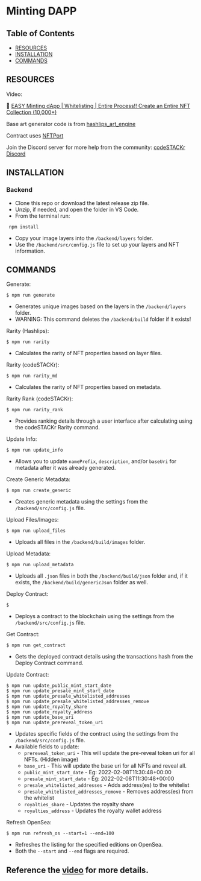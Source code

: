 # Minting DAPP

## Table of Contents

- [RESOURCES](#resources)
- [INSTALLATION](#installation)
- [COMMANDS](#commands)

## RESOURCES

Video: 

🌟 [EASY Minting dApp | Whitelisting | Entire Process!! Create an Entire NFT Collection (10,000+)](https://youtu.be/cLB7u0KQFIs)

Base art generator code is from [hashlips_art_engine](https://github.com/HashLips/hashlips_art_engine)

Contract uses [NFTPort](https://nftport.xyz)

Join the Discord server for more help from the community: [codeSTACKr Discord](https://discord.gg/A9CnsVzzkZ)

## INSTALLATION

### Backend

- Clone this repo or download the latest release zip file.
- Unzip, if needed, and open the folder in VS Code.
- From the terminal run: 
```
 npm install
```
- Copy your image layers into the `/backend/layers` folder.
- Use the `/backend/src/config.js` file to set up your layers and NFT information.

## COMMANDS

Generate: 
```
$ npm run generate
```
- Generates unique images based on the layers in the `/backend/layers` folder.
- WARNING: This command deletes the `/backend/build` folder if it exists!

Rarity (Hashlips): 
```
$ npm run rarity
```
- Calculates the rarity of NFT properties based on layer files.

Rarity (codeSTACKr): 
```
$ npm run rarity_md
```

- Calculates the rarity of NFT properties based on metadata.

Rarity Rank (codeSTACKr): 
```
$ npm run rarity_rank
```

- Provides ranking details through a user interface after calculating using the codeSTACKr Rarity command.

Update Info: 
```
$ npm run update_info
```

- Allows you to update `namePrefix`, `description`, and/or `baseUri` for metadata after it was already generated.

Create Generic Metadata: 
```
$ npm run create_generic
```

- Creates generic metadata using the settings from the `/backend/src/config.js` file.

Upload Files/Images: 
```
$ npm run upload_files
```

- Uploads all files in the `/backend/build/images` folder.

Upload Metadata: 
```
$ npm run upload_metadata
```

- Uploads all `.json` files in both the `/backend/build/json` folder and, if it exists, the `/backend/build/genericJson` folder as well. 

Deploy Contract: 
```
$ 
```

- Deploys a contract to the blockchain using the settings from the `/backend/src/config.js` file.

Get Contract: 
```
$ npm run get_contract
```

- Gets the deployed contract details using the transactions hash from the Deploy Contract command. 

Update Contract:
```
$ npm run update_public_mint_start_date
$ npm run update_presale_mint_start_date
$ npm run update_presale_whitelisted_addresses
$ npm run update_presale_whitelisted_addresses_remove
$ npm run update_royalty_share
$ npm run update_royalty_address
$ npm run update_base_uri
$ npm run update_prereveal_token_uri
```

- Updates specific fields of the contract using the settings from the `/backend/src/config.js` file.
- Available fields to update:
  - `prereveal_token_uri` - This will update the pre-reveal token uri for all NFTs. (Hidden image)
  - `base_uri` - This will update the base uri for all NFTs and reveal all.
  - `public_mint_start_date` - Eg: 2022-02-08T11:30:48+00:00
  - `presale_mint_start_date` - Eg: 2022-02-08T11:30:48+00:00
  - `presale_whitelisted_addresses` - Adds address(es) to the whitelist
  - `presale_whitelisted_addresses_remove` - Removes address(es) from the whitelist
  - `royalties_share` - Updates the royalty share
  - `royalties_address` - Updates the royalty wallet address

Refresh OpenSea: 
```
$ npm run refresh_os --start=1 --end=100
```

- Refreshes the listing for the specified editions on OpenSea.
- Both the `--start` and `--end` flags are required.

## Reference the [video](https://youtu.be/cLB7u0KQFIs) for more details.
